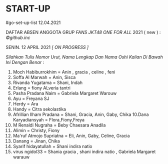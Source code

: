# START-UP
#go-set-up-list 12.04.2021

DAFTAR ABSEN ANGGOTA GRUP *FANS JKT48 ONE FOR ALL* 2021 ( new ) : *_©github.inc_*

SENIN. 12 APRIL 2021   *_[ ON PROGRESS ]_*

_Silahkan Tulis Nomor Urut, Nama Lengkap Dan Nama Oshi Kalian Di Bawah Ini Dengan Benar_ :

01. Moch Habiburrokhim = Anin , gracia , celine , feni
02. Soffa Al Marwah = Anin, Sisca
03. Rivanda Yugatama = Shani, Indah
04. Erlang = fiony ALveria tantri
05. Pasha Pradana Naim = Gabriela Margaret Warouw
06. Ayu = Freyana SJ
07. Herdy = Ara
08. Handy = Citra sekolastika
09. Afrillian Ilham Pradana = Shani, Gracia, Anin, Gaby, Chika
10.Dana Karyadiansyah = Flora,Fiony,Freya
11. M Renaldi Nugraha = Beby Chaesara Anadila
12. Alimin = Christy, Fiony
13. Ma'ruf Atmojo Supriatna = Eli, Anin, Gaby, Celine, Gracia
14. Danang = Jinan, Chika
15. Syarif hidayatullah = Shani indira natio
16. virus ngidol33 = Shania gracia , shani indira natio , Gabriela  Margaret warauw
